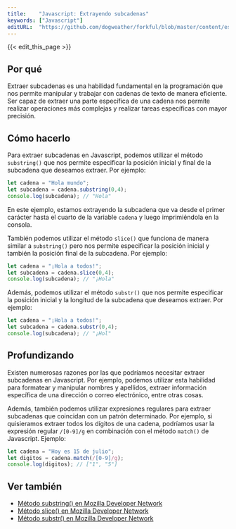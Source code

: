 ```yaml
---
title:    "Javascript: Extrayendo subcadenas"
keywords: ["Javascript"]
editURL:  "https://github.com/dogweather/forkful/blob/master/content/es/javascript/extracting-substrings.md"
---
```


{{< edit_this_page >}}

## Por qué
Extraer subcadenas es una habilidad fundamental en la programación que nos permite manipular y trabajar con cadenas de texto de manera eficiente. Ser capaz de extraer una parte específica de una cadena nos permite realizar operaciones más complejas y realizar tareas específicas con mayor precisión.

## Cómo hacerlo
Para extraer subcadenas en Javascript, podemos utilizar el método `substring()` que nos permite especificar la posición inicial y final de la subcadena que deseamos extraer. Por ejemplo:

```Javascript
let cadena = "Hola mundo";
let subcadena = cadena.substring(0,4);
console.log(subcadena); // "Hola"
```

En este ejemplo, estamos extrayendo la subcadena que va desde el primer carácter hasta el cuarto de la variable `cadena` y luego imprimiéndola en la consola.

También podemos utilizar el método `slice()` que funciona de manera similar a `substring()` pero nos permite especificar la posición inicial y también la posición final de la subcadena. Por ejemplo:

```Javascript
let cadena = "¡Hola a todos!";
let subcadena = cadena.slice(0,4);
console.log(subcadena); // "¡Hola"
```

Además, podemos utilizar el método `substr()` que nos permite especificar la posición inicial y la longitud de la subcadena que deseamos extraer. Por ejemplo:

```Javascript
let cadena = "¡Hola a todos!";
let subcadena = cadena.substr(0,4);
console.log(subcadena); // "¡Hol"
```

## Profundizando
Existen numerosas razones por las que podríamos necesitar extraer subcadenas en Javascript. Por ejemplo, podemos utilizar esta habilidad para formatear y manipular nombres y apellidos, extraer información específica de una dirección o correo electrónico, entre otras cosas.

Además, también podemos utilizar expresiones regulares para extraer subcadenas que coincidan con un patrón determinado. Por ejemplo, si quisieramos extraer todos los dígitos de una cadena, podríamos usar la expresión regular `/[0-9]/g` en combinación con el método `match()` de Javascript. Ejemplo:

```Javascript
let cadena = "Hoy es 15 de julio";
let digitos = cadena.match(/[0-9]/g);
console.log(digitos); // ["1", "5"]
```

## Ver también
- [Método substring() en Mozilla Developer Network](https://developer.mozilla.org/es/docs/Web/JavaScript/Referencia/Objetos_globales/String/substring)
- [Método slice() en Mozilla Developer Network](https://developer.mozilla.org/es/docs/Web/JavaScript/Referencia/Objetos_globales/String/slice)
- [Método substr() en Mozilla Developer Network](https://developer.mozilla.org/es/docs/Web/JavaScript/Referencia/Objetos_globales/String/substr)